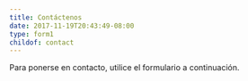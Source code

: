 ```yaml
---
title: Contáctenos 
date: 2017-11-19T20:43:49-08:00
type: form1
childof: contact
---
```

Para ponerse en contacto, utilice el formulario a continuación.